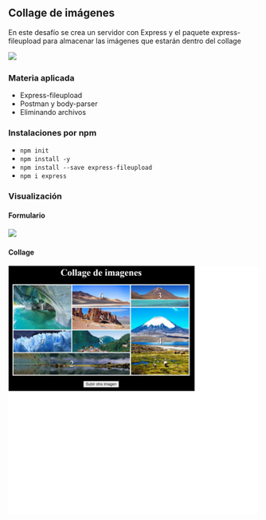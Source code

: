 ## Collage de imágenes

En este desafío se crea un servidor con Express y el paquete express-fileupload para almacenar las imágenes que estarán dentro del collage

![](https://github.com/aleyire/collage-fotos/tree/main/public/img/git.gif)

### Materia aplicada

- Express-fileupload
- Postman y body-parser
- Eliminando archivos

### Instalaciones por npm
- `npm init`
- `npm install -y`
- `npm install --save express-fileupload`
- `npm i express`

### Visualización
#### Formulario
![](https://github.com/aleyire/collage-fotos/tree/main/public/img/form.png)

#### Collage
![](https://github.com/aleyire/collage-fotos/blob/main/public/img/collage.png)